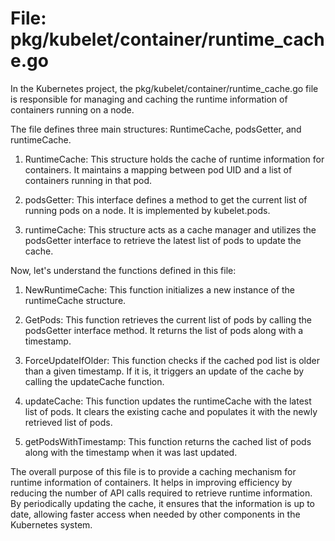 # File: pkg/kubelet/container/runtime_cache.go

In the Kubernetes project, the pkg/kubelet/container/runtime_cache.go file is responsible for managing and caching the runtime information of containers running on a node.

The file defines three main structures: RuntimeCache, podsGetter, and runtimeCache.

1. RuntimeCache: This structure holds the cache of runtime information for containers. It maintains a mapping between pod UID and a list of containers running in that pod.

2. podsGetter: This interface defines a method to get the current list of running pods on a node. It is implemented by kubelet.pods.

3. runtimeCache: This structure acts as a cache manager and utilizes the podsGetter interface to retrieve the latest list of pods to update the cache.

Now, let's understand the functions defined in this file:

1. NewRuntimeCache: This function initializes a new instance of the runtimeCache structure.

2. GetPods: This function retrieves the current list of pods by calling the podsGetter interface method. It returns the list of pods along with a timestamp.

3. ForceUpdateIfOlder: This function checks if the cached pod list is older than a given timestamp. If it is, it triggers an update of the cache by calling the updateCache function.

4. updateCache: This function updates the runtimeCache with the latest list of pods. It clears the existing cache and populates it with the newly retrieved list of pods.

5. getPodsWithTimestamp: This function returns the cached list of pods along with the timestamp when it was last updated.

The overall purpose of this file is to provide a caching mechanism for runtime information of containers. It helps in improving efficiency by reducing the number of API calls required to retrieve runtime information. By periodically updating the cache, it ensures that the information is up to date, allowing faster access when needed by other components in the Kubernetes system.

